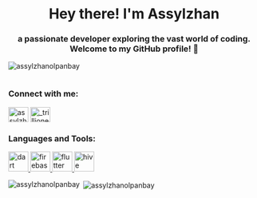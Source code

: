 <h1 align="center">Hey there! I'm Assylzhan</h1>
<h3 align="center">a passionate developer exploring the vast world of coding. Welcome to my GitHub profile! 👋</h3>

<p align="left"> <img src="https://komarev.com/ghpvc/?username=assylzhanolpanbay&label=Profile%20views&color=0e75b6&style=flat" alt="assylzhanolpanbay" /> </p>

<p align="left"> <a href="https://twitter.com/" target="blank"><img src="https://img.shields.io/twitter/follow/?logo=twitter&style=for-the-badge" alt="" /></a> </p>

<h3 align="left">Connect with me:</h3>
<p align="left">
<a href="https://linkedin.com/in/assylzhan olpanbay" target="blank"><img align="center" src="https://raw.githubusercontent.com/rahuldkjain/github-profile-readme-generator/master/src/images/icons/Social/linked-in-alt.svg" alt="assylzhan olpanbay" height="30" width="40" /></a>
<a href="https://instagram.com/_trillioner_life" target="blank"><img align="center" src="https://raw.githubusercontent.com/rahuldkjain/github-profile-readme-generator/master/src/images/icons/Social/instagram.svg" alt="_trillioner_life" height="30" width="40" /></a>
</p>

<h3 align="left">Languages and Tools:</h3>
<p align="left"> <a href="https://dart.dev" target="_blank" rel="noreferrer"> <img src="https://www.vectorlogo.zone/logos/dartlang/dartlang-icon.svg" alt="dart" width="40" height="40"/> </a> <a href="https://firebase.google.com/" target="_blank" rel="noreferrer"> <img src="https://www.vectorlogo.zone/logos/firebase/firebase-icon.svg" alt="firebase" width="40" height="40"/> </a> <a href="https://flutter.dev" target="_blank" rel="noreferrer"> <img src="https://www.vectorlogo.zone/logos/flutterio/flutterio-icon.svg" alt="flutter" width="40" height="40"/> </a> <a href="https://hive.apache.org/" target="_blank" rel="noreferrer"> <img src="https://www.vectorlogo.zone/logos/apache_hive/apache_hive-icon.svg" alt="hive" width="40" height="40"/> </a> </p>

<p><img align="left" src="https://github-readme-stats.vercel.app/api/top-langs?username=assylzhanolpanbay&show_icons=true&locale=en&layout=compact" alt="assylzhanolpanbay" /></p>

<p>&nbsp;<img align="center" src="https://github-readme-stats.vercel.app/api?username=assylzhanolpanbay&show_icons=true&locale=en" alt="assylzhanolpanbay" /></p>


